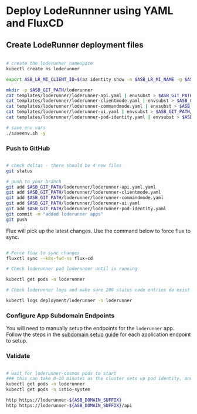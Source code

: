 # Deploy LodeRunnner using YAML and FluxCD

## Create LodeRunner deployment files

```bash

# create the loderunner namespace
kubectl create ns loderunner

export ASB_LR_MI_CLIENT_ID=$(az identity show -n $ASB_LR_MI_NAME -g $ASB_RG_CORE --query "clientId" -o tsv)

mkdir -p $ASB_GIT_PATH/loderunner
cat templates/loderunner/loderunner-api.yaml | envsubst > $ASB_GIT_PATH/loderunner/loderunner-api.yaml
cat templates/loderunner/loderunner-clientmode.yaml | envsubst > $ASB_GIT_PATH/loderunner/loderunner-clientmode.yaml
cat templates/loderunner/loderunner-commandmode.yaml | envsubst > $ASB_GIT_PATH/loderunner/loderunner-commandmode.yaml
cat templates/loderunner/loderunner-ui.yaml | envsubst > $ASB_GIT_PATH/loderunner/loderunner-ui.yaml
cat templates/loderunner/loderunner-pod-identity.yaml | envsubst > $ASB_GIT_PATH/loderunner/loderunner-pod-identity.yaml

# save env vars
./saveenv.sh -y

```

### Push to GitHub

```bash

# check deltas - there should be 4 new files
git status

# push to your branch
git add $ASB_GIT_PATH/loderunner/loderunner-api.yaml.yaml
git add $ASB_GIT_PATH/loderunner/loderunner-clientmode.yaml
git add $ASB_GIT_PATH/loderunner/loderunner-commandmode.yaml
git add $ASB_GIT_PATH/loderunner/loderunner-ui.yaml
git add $ASB_GIT_PATH/loderunner/loderunner-pod-identity.yaml
git commit -m "added loderunner apps"
git push

```

Flux will pick up the latest changes. Use the command below to force flux to sync.

```bash

# Force flux to sync changes
fluxctl sync --k8s-fwd-ns flux-cd

# Check loderunner pod loderunner until is running

kubectl get pods -n loderunner

# Check loderunner logs and make sure 200 status code entries do exist for both loderunner-ui and loderunner-api

kubectl logs deployment/loderunner -n loderunner

```

### Configure App Subdomain Endpoints

You will need to manually setup the endpoints for the `loderunner` app. Follow the steps in the [subdomain setup guide](../README.md#create-a-subdomain-endpoint) for each application endpoint to setup.

### Validate

```bash

# wait for loderunner-cosmos pods to start
### this can take 8-10 minutes as the cluster sets up pod identity, and secrets via the csi driver
kubectl get pods -n loderunner
kubectl get pods -n istio-system

http https://loderunner-${ASB_DOMAIN_SUFFIX}
http https://loderunner-${ASB_DOMAIN_SUFFIX}/api

```
